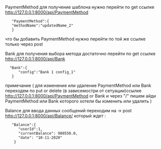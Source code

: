 PaymentMethod
для получение шаблона нужно перейти по get ссылке http://127.0.0.1:8000/api/PaymentMethod

       "PaymentMethod":{
       "methodName":"updatedName_2"
       }
что бы добавить PaymentMethod нужно перейти по той же ссылке только через post

Bank
для получения выбора метода достаточно перейти по get ссылке http://127.0.0.1:8000/api/Bank

      "Bank":{
          "config":"Bank 1 config_1"
       }
 

примечание ( для изменение или удаление PaymentMethod или Bank переходем по put or delete (в зависемостри от сетуации)ссылке http://127.0.0.1:8000/api/PaymentMethod or Bank 
и через "/" пишем айди PaymentMethod или Bank которого хотели бы изменить или удалить )

Balance
для ввода данных сообщений переходим на -> post http://127.0.0.1:8000/api/Balance/ который ждет :

       "Balance":{
          "userId":1,
          "currentBalance": 980550.0,
          "date": "10-11-2020"
        }

